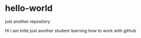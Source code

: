 # hello-world
just another repository

Hi i am lotte just another student learning how to work with github
